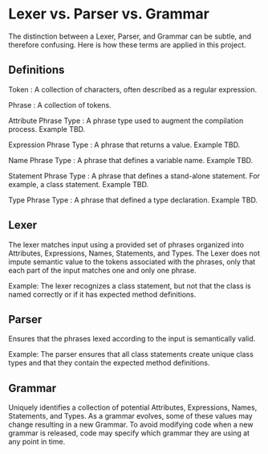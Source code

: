 Lexer vs. Parser vs. Grammar
============================
The distinction between a Lexer, Parser, and Grammar can be subtle, and therefore confusing. Here is how these terms are applied in this project.

Definitions
-----------
Token
: A collection of characters, often described as a regular expression.

Phrase
: A collection of tokens.

Attribute Phrase Type
: A phrase type used to augment the compilation process. Example TBD.

Expression Phrase Type
: A phrase that returns a value. Example TBD.

Name Phrase Type
: A phrase that defines a variable name. Example TBD.

Statement Phrase Type
: A phrase that defines a stand-alone statement. For example, a class statement. Example TBD.

Type Phrase Type
: A phrase that defined a type declaration. Example TBD.

Lexer
-----
The lexer matches input using a provided set of phrases organized into Attributes, Expressions, Names, Statements, and Types. The Lexer does not impute semantic value to the tokens associated with the phrases, only that each part of the input matches one and only one phrase.

Example: The lexer recognizes a class statement, but not that the class is named correctly or if it has expected method definitions.

Parser
------
Ensures that the phrases lexed according to the input is semantically valid.

Example: The parser ensures that all class statements create unique class types and that they contain the expected method definitions.

Grammar
-------
Uniquely identifies a collection of potential Attributes, Expressions, Names, Statements, and Types. As a grammar evolves, some of these values may change resulting in a new Grammar. To avoid modifying code when a new grammar is released, code may specify which grammar they are using at any point in time.
